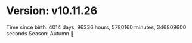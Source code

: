 # Version: v10.11.26
Time since birth: 4014 days, 96336 hours, 5780160 minutes, 346809600 seconds
Season: Autumn 🍁
